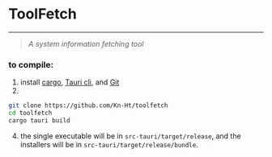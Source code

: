 # ToolFetch
---
> *A system information fetching tool*

### to compile:
1. install [cargo](https://doc.rust-lang.org/cargo/getting-started/index.html), [Tauri cli](https://tauri.app/v1/guides/getting-started/setup/), and [Git](https://git-scm.com/downloads)
3.
```sh
git clone https://github.com/Kn-Ht/toolfetch
cd toolfetch
cargo tauri build
```
4. the single executable will be in `src-tauri/target/release`, and the installers will be in `src-tauri/target/release/bundle`.
